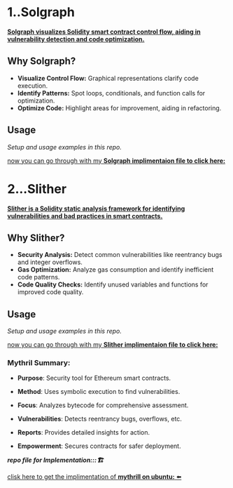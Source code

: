 # 1..Solgraph

<ins>**Solgraph visualizes Solidity smart contract control flow, aiding in vulnerability detection and code optimization.**</ins>

## Why Solgraph?

- **Visualize Control Flow:** Graphical representations clarify code execution.
- **Identify Patterns:** Spot loops, conditionals, and function calls for optimization.
- **Optimize Code:** Highlight areas for improvement, aiding in refactoring.

## Usage

*Setup and usage examples in this repo.*


[now you can go through with my **Solgraph implimentaion file to click here:**](https://github.com/Rjesh2006/Solidity_Smart_Contract_Analysis_Tools_and_Techniques/tree/main/solgraph.md)




# 2...Slither

<ins>**Slither is a Solidity static analysis framework for identifying vulnerabilities and bad practices in smart contracts.**</ins>

## Why Slither?

- **Security Analysis:** Detect common vulnerabilities like reentrancy bugs and integer overflows.
- **Gas Optimization:** Analyze gas consumption and identify inefficient code patterns.
- **Code Quality Checks:** Identify unused variables and functions for improved code quality.

## Usage

*Setup and usage examples in this repo.*



[now you can go through with my **Slither implimentaion file to click here:**](https://github.com/Rjesh2006/Solidity_Smart_Contract_Analysis_Tools_and_Techniques/tree/main/slither.md)



### Mythril Summary:

- **Purpose**: Security tool for Ethereum smart contracts.
  
- **Method**: Uses symbolic execution to find vulnerabilities.
  
- **Focus**: Analyzes bytecode for comprehensive assessment.
  
- **Vulnerabilities**: Detects reentrancy bugs, overflows, etc.
  
- **Reports**: Provides detailed insights for action.
  
- **Empowerment**: Secures contracts for safer deployment.

***repo file for Implementation:::🏗️***

[clisk here to get the implimentation of **mythrill on ubuntu:** ⬅️](https://github.com/Rjesh2006/Solidity_Smart_Contract_Analysis_Tools_and_Techniques/tree/main/Mythrill.md)







